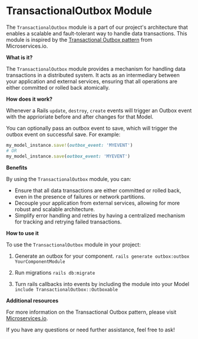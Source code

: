 # TransactionalOutbox Module

The `TransactionalOutbox` module is a part of our project's architecture that enables a scalable and fault-tolerant way to handle data transactions. This module is inspired by the [Transactional Outbox pattern](https://microservices.io/patterns/data/transactional-outbox.html) from Microservices.io.

**What is it?**

The `TransactionalOutbox` module provides a mechanism for handling data transactions in a distributed system. It acts as an intermediary between your application and external services, ensuring that all operations are either committed or rolled back atomically.

**How does it work?**

Whenever a Rails `update`, `destroy`, `create` events will trigger an Outbox event with the apprioriate before and after changes for that Model.

You can optionally pass an outbox event to save, which will trigger the outbox event on successful save. For example:
```ruby
my_model_instance.save!(outbox_event: 'MYEVENT')
# OR
my_model_instance.save(outbox_event: 'MYEVENT')
```


**Benefits**

By using the `TransactionalOutbox` module, you can:

* Ensure that all data transactions are either committed or rolled back, even in the presence of failures or network partitions.
* Decouple your application from external services, allowing for more robust and scalable architecture.
* Simplify error handling and retries by having a centralized mechanism for tracking and retrying failed transactions.

**How to use it**

To use the `TransactionalOutbox` module in your project:

1. Generate an outbox for your component.
```rails generate outbox:outbox YourComponentModule```

2. Run migrations
```rails db:migrate```
3. Turn rails callbacks into events by including the module into your Model
```include TransactionalOutbox::Outboxable```


**Additional resources**

For more information on the Transactional Outbox pattern, please visit [Microservices.io](https://microservices.io/patterns/data/transactional-outbox.html).

If you have any questions or need further assistance, feel free to ask!